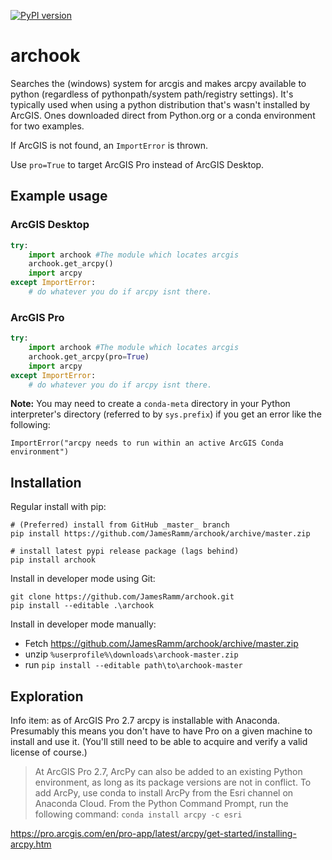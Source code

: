 [![PyPI version](https://badge.fury.io/py/archook.svg)](https://badge.fury.io/py/archook)

# archook
Searches the (windows) system for arcgis and makes arcpy available to python (regardless of pythonpath/system path/registry settings). It's typically used when using a python distribution that's wasn't installed by ArcGIS. Ones downloaded direct from Python.org or a conda environment for two examples.

If ArcGIS is not found, an `ImportError` is thrown.

Use `pro=True` to target ArcGIS Pro instead of ArcGIS Desktop.

## Example usage

### ArcGIS Desktop
```python
try:
    import archook #The module which locates arcgis
    archook.get_arcpy()
    import arcpy
except ImportError:
    # do whatever you do if arcpy isnt there.
```
### ArcGIS Pro
```python
try:
    import archook #The module which locates arcgis
    archook.get_arcpy(pro=True)
    import arcpy
except ImportError:
    # do whatever you do if arcpy isnt there.
```

**Note:** You may need to create a `conda-meta` directory in your Python interpreter's directory (referred to by `sys.prefix`) if you get an error like the following:

```
ImportError("arcpy needs to run within an active ArcGIS Conda environment")
```

## Installation

Regular install with pip:

    # (Preferred) install from GitHub _master_ branch
    pip install https://github.com/JamesRamm/archook/archive/master.zip

    # install latest pypi release package (lags behind)
    pip install archook 


Install in developer mode using Git:

    git clone https://github.com/JamesRamm/archook.git
    pip install --editable .\archook
    
Install in developer mode manually:

- Fetch https://github.com/JamesRamm/archook/archive/master.zip
- unzip `%userprofile%\downloads\archook-master.zip`
- run `pip install --editable path\to\archook-master`


## Exploration

Info item: as of ArcGIS Pro 2.7 arcpy is installable with Anaconda. Presumably this means you don't have to have Pro on a given machine to install and use it. (You'll still need to be able to acquire and verify a valid license of course.)

> At ArcGIS Pro 2.7, ArcPy can also be added to an existing Python environment, as long as its package versions are not in conflict. To add ArcPy, use conda to install ArcPy from the Esri channel on Anaconda Cloud. From the Python Command Prompt, run the following command:
>   `conda install arcpy -c esri`
>
https://pro.arcgis.com/en/pro-app/latest/arcpy/get-started/installing-arcpy.htm
